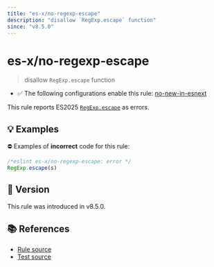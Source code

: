 ```yaml
---
title: "es-x/no-regexp-escape"
description: "disallow `RegExp.escape` function"
since: "v8.5.0"
---
```


# es-x/no-regexp-escape
> disallow `RegExp.escape` function

- ✅ The following configurations enable this rule: [no-new-in-esnext]

This rule reports ES2025 [`RegExp.escape`](https://github.com/tc39/proposal-regex-escaping) as errors.

## 💡 Examples

⛔ Examples of **incorrect** code for this rule:

<eslint-playground type="bad">

```js
/*eslint es-x/no-regexp-escape: error */
RegExp.escape(s)
```

</eslint-playground>

## 🚀 Version

This rule was introduced in v8.5.0.

## 📚 References

- [Rule source](https://github.com/eslint-community/eslint-plugin-es-x/blob/master/lib/rules/no-regexp-escape.js)
- [Test source](https://github.com/eslint-community/eslint-plugin-es-x/blob/master/tests/lib/rules/no-regexp-escape.js)

[no-new-in-esnext]: ../configs/index.md#no-new-in-esnext
